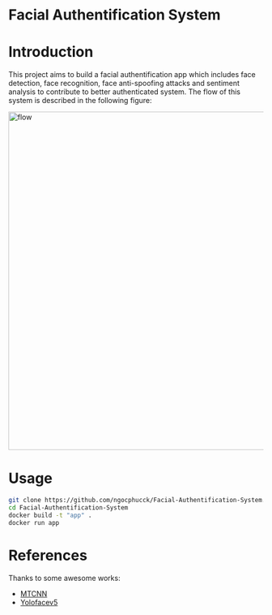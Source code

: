 Facial Authentification System
=====

# Introduction

This project aims to build a facial authentification app which includes face detection, face recognition, face anti-spoofing attacks and sentiment analysis to contribute to better authenticated system. The flow of this system is described in the following figure:

<img width="667" alt="flow" src="https://user-images.githubusercontent.com/53470099/193404457-f3f0b163-5178-489c-8357-b838fa7dc9f4.png">

# Usage
```bash
git clone https://github.com/ngocphucck/Facial-Authentification-System.git
cd Facial-Authentification-System
docker build -t "app" .
docker run app
```
 

# References
Thanks to some awesome works:

- [MTCNN](https://github.com/timesler/facenet-pytorch)
- [Yolofacev5](https://github.com/elyha7/yoloface])
